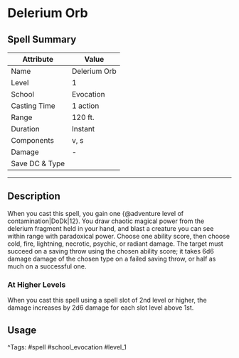 # Delerium Orb

## Spell Summary

| Attribute        | Value                  |
|------------------|------------------------|
| Name             | Delerium Orb                 |
| Level            | 1                |
| School           | Evocation          |
| Casting Time     | 1 action              |
| Range            | 120 ft.            |
| Duration         | Instant             |
| Components       | v, s             |
| Damage           | -               |
| Save DC & Type   |              |

---

## Description

When you cast this spell, you gain one {@adventure level of contamination|DoDk|12}. You draw chaotic magical power from the delerium fragment held in your hand, and blast a creature you can see within range with paradoxical power. Choose one ability score, then choose cold, fire, lightning, necrotic, psychic, or radiant damage. The target must succeed on a saving throw using the chosen ability score; it takes 6d6 damage damage of the chosen type on a failed saving throw, or half as much on a successful one.

### At Higher Levels
When you cast this spell using a spell slot of 2nd level or higher, the damage increases by 2d6 damage for each slot level above 1st.

## Usage


^Tags: #spell #school_evocation #level_1